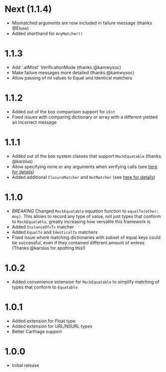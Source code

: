 # Next (1.1.4)
- Mismatched arguments are now included in failure message (thanks @Eluss)
- Added shorthand for `AnyMatcher()`

# 1.1.3
- Add '.atMost' VerificationMode (thanks @kamwysoc)
- Make failure messages more detailed (thanks @kamwysoc)
- Allow passing of nil values to Equal and Identical matchers

# 1.1.2
- Added out of the box comparison support for `UInt`
- Fixed issues with comparing dictionary or array with a different yielded an incorrect message

# 1.1.1
- Added out of the box system classes that support `MockEquatable` (thanks @karolus)
- Allow specifying none or any arguments when verifying calls (see [here for details](https://github.com/AirHelp/Mimus/blob/master/Documentation/Basics.md#argument-modes))
- Added additional `ClosureMatcher` and `NotMatcher` (see [here for details](https://github.com/AirHelp/Mimus/blob/master/Documentation/Additional%20Matchers.md#not))

# 1.1.0
- *BREAKING* Changed `MockEquatable` equation function to `equalTo(other: Any)`. This allows to record any type of value, not just types that conform to `MockEquatable`, greatly increasing how versatile this framework is
- Added `InstanceOf<T>` matcher
- Added `EqualTo` and `IdenticalTo` matchers
- Fixed issue where matching dictionaries with subset of equal keys could be successful, even if they contained different amount of entires (Thanks @karolus for spotting this!)

# 1.0.2

- Added convenience extension for `MockEquatable` to simplify matching of types that conform to `Equatable`

# 1.0.1

- Added extension for Float type
- Added extension for URL/NSURL types
- Better Carthage support

# 1.0.0

- Initial release
